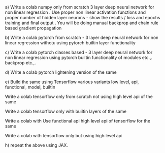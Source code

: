  a) Write  a colab  numpy only from scratch 3 layer deep neural network for non linear regression . Use proper non linear activation functions and proper number of hidden layer neurons - show the results / loss and epochs training and final output . You will be doing manual backprop and chain rule based gradient propagation 



b) Write a colab pytorch from scratch - 3 layer deep neural network for non linear regression withotu using pytorch builtin layer functionality 


 
c) Write  a colab pytorch classes based - 3 layer deep neural network for non linear regression using pytorch builtin functionality of modules etc.,. backprop etc.,.


d) Write  a colab  pytorch lightening version of the same



e) Build the same using Tensorflow various variants low level, api, functional, model, builtin 



Write  a colab  tensorflow only from scratch not using high level api  of the same



Write a colab tensorflow only with builtin layers of the same



 Write a colab with Use functional api high level api  of tensorflow for the same



Write a colab with tensorflow only but using high level api

 

h) repeat the above using JAX.
